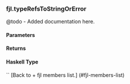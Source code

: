 ### fjl.typeRefsToStringOrError
@todo - Added documentation here.

#### Parameters

#### Returns
 
#### Haskell Type
``
[Back to  + fjl members list.]
(#fjl-members-list)
